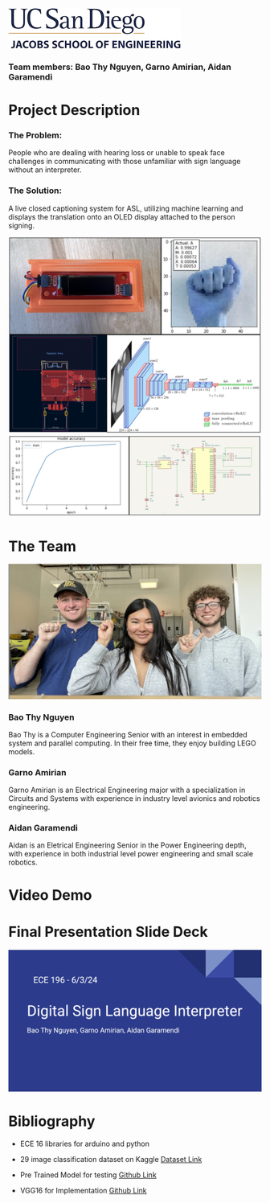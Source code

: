 ![logo](/images/logo.jpg)
### Team members: Bao Thy Nguyen, Garno Amirian, Aidan Garamendi 
# Project Description

### The Problem:
People who are dealing with hearing loss or unable to speak face challenges in communicating with those unfamiliar with sign language without an interpreter. 

### The Solution:
A live closed captioning system for ASL, utilizing machine learning and displays the translation onto an OLED display attached to the person signing.

![logo](/images/collage.png)
![logo](/images/schematic.png) 


# The Team
![logo](/images/profilepic.png)

### Bao Thy Nguyen

Bao Thy is a Computer Engineering Senior with an interest in embedded system and parallel computing. In their free time, they enjoy building LEGO models.

### Garno Amirian

Garno Amirian is an Electrical Engineering major with a specialization in Circuits and Systems with experience in industry level avionics and robotics engineering.

### Aidan Garamendi

Aidan is an Eletrical Engineering Senior in the Power Engineering depth, with experience in both industrial level power engineering and small scale robotics.


# Video Demo 

# Final Presentation Slide Deck
[![slide deck ](/images/slidedeck.png)](https://docs.google.com/presentation/d/1VO9xiTrAwZHm3HV66OTTplPPoqh0uB_zesGNIXyZNLo/edit#slide=id.g2ce5c1ef43d_0_275)

# Bibliography
* ECE 16 libraries for arduino and python

* 29 image classification dataset on Kaggle [Dataset Link](https://www.kaggle.com/datasets/grassknoted/asl-alphabet)

* Pre Trained Model for testing [Github Link](https://github.com/lukemelas/EfficientNet-PyTorch/blob/2eb7a7d264344ddf15d0a06ee99b0dca524c6a07/examples/imagenet/main.py)

* VGG16 for Implementation [Github Link](https://github.com/Joeshmoe03/ASL-classification/tree/main)
